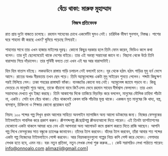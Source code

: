 <div align=center><h2 align=center>বেঁচে থাকা: মারুফ মুহাম্মাদ</h4><h3 align=center>নিজস্ব প্রতিবেদক</h3>
</div>

রাত প্রায় দুটো বাজতে চলেছে। রহমান সাহেবের চোখে একফোঁটা ঘুমও নেই। চারিদিক ভীষণ সুনসান, নিস্তব্ধ। পাশের ঘরে শাহানা কী করছে এখন? ঘুমিয়ে পড়েছে নিশ্চয়ই।

শাহানার সাথে তার এখন হাজার মাইলের দূরত্ব। কোনো কিছুর দরকার হলে তিনি ফোন করেন, ভিডিও কলে কথা বলেন। তার দুই ছেলেমেয়েই থাকে দেশের বাইরে। তার এই অবস্থা সন্তানেরা জানে না। বিছানা থেকে উঠে তিনি বারান্দায় গিয়ে দাঁড়ালেন। তার পৃথিবী বলতে তো এখন এই ঘর আর বারান্দাটাই।

হিম হিম বাতাস বইছে। লকডাউনে রাস্তায় গাড়ি চলাচল নেই বললেই চলে। দূর থেকে হঠাৎ হঠাৎ গাড়ির মৃদু হর্ন ভেসে আসে। রাতের অখণ্ড নীরবতায় তখন ছেদ পড়ে। তিনি অ্যাম্বুলেন্সের একটা মৃদু সাইরেন শুনতে পেলেন। শব্দটা কিছুক্ষণ পরই মিলিয়ে গেল। ঢাকা শহরের রাস্তাঘাট ফাঁকা। যানজটের কোনো ভয় নেই। অ্যাম্বুলেন্স জ্যামে পড়বে না। কিন্তু ভেতরে যে মানুষটা শুয়ে আছে, তাকে বাঁচানো যাবে কি?এসব ভেবে রহমান সাহেব দীর্ঘশ্বাস ফেললেন। তার এখন সন্তানদের দেখতে খুব ইচ্ছা করছে। তিনি আকাশের দিকে তাকিয়ে বিড়বিড় করে বললেন, মানুষের মৌলিক চাহিদা পাঁচটা না, একটা। সেটা হল বেঁচে থাকা। বেঁচে থাকলেই কেবল বাকি পাঁচটার মূল্য থাকে। একজন মৃত মানুষের কি খাদ্য, বস্ত্র, বাসস্থান, চিকিৎসা ও শিক্ষার কোনো প্রয়োজন হয়?

নিয়ম: ১০০ শব্দের গল্প লিখুন প্রথম আলোর সাহিত্য অনলাইন ম্যাগাজিন অন্য আলো ডটকমের জন্য। নিজের ফেসবুকের টাইমলাইনে পাবলিক করে প্রকাশ করুন। #শশব্দগল্প #ছোট্টগল্প #অন্যআলো দিতে পারেন। এই তিনটা হ্যাশট্যাশগের যেকোনো একটা থাকলে আমরা ধরে নেব এটা আপনারা অন্য আলোডট কমে প্রকাশ করতে দিতে রাজি আছেন। আপনি গল্প লিখে ফেসবুকের সাত বন্ধুকে চ্যালেঞ্জ জানাবেন। তাঁদের ট্যাগ করবেন। যাঁদের ট্যাগ করবেন, তাঁরা আবার শত শব্দের একটা গল্প নিজেদের টাইমলাইনে পোস্ট করবেন। আর নিয়মকানুনগুলো গল্পের নিচে কপি পেস্ট করে দেবেন। পেশাদার লেখক হতে হবে, এমন নয়। বরং নতুন প্রতিভা, নতুন লেখক লেখা শুরু করুক...। কেউ সরাসরিও লেখা পাঠাতে পারেন: info@onnoalo.com alimazij@gmail.com]

